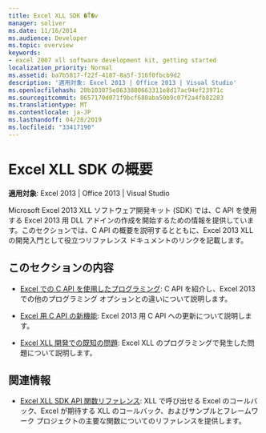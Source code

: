 ```yaml
---
title: Excel XLL SDK �̊T�v
manager: soliver
ms.date: 11/16/2014
ms.audience: Developer
ms.topic: overview
keywords:
- excel 2007 xll software development kit, getting started
localization_priority: Normal
ms.assetid: ba7b5817-f22f-4187-8a5f-316f0fbcb9d2
description: '適用対象: Excel 2013 | Office 2013 | Visual Studio'
ms.openlocfilehash: 20b103075e8633080663311e8d17ac94ef23971c
ms.sourcegitcommit: 8657170d071f9bcf680aba50b9c07f2a4fb82283
ms.translationtype: MT
ms.contentlocale: ja-JP
ms.lasthandoff: 04/28/2019
ms.locfileid: "33417190"
---
```

# <a name="getting-started-with-the-excel-xll-sdk"></a>Excel XLL SDK の概要

**適用対象**: Excel 2013 | Office 2013 | Visual Studio 
  
Microsoft Excel 2013 XLL ソフトウェア開発キット (SDK) では、C API を使用する Excel 2013 用 DLL アドインの作成を開始するための情報を提供しています。このセクションでは、C API の概要を説明するとともに、Excel 2013 XLL の開発入門として役立つリファレンス ドキュメントのリンクを記載します。
  
## <a name="in-this-section"></a>このセクションの内容

- [Excel での C API を使用したプログラミング](programming-with-the-c-api-in-excel.md): C API を紹介し、Excel 2013 での他のプログラミング オプションとの違いについて説明します。
    
- [Excel 用 C API の新機能](what-s-new-in-the-c-api-for-excel.md): Excel 2013 用 C API への更新について説明します。
    
- [Excel XLL 開発での既知の問題](known-issues-in-excel-xll-development.md): Excel XLL のプログラミングで発生した問題について説明します。
    
## <a name="related-sections"></a>関連情報

- [Excel XLL SDK API 関数リファレンス](excel-xll-sdk-api-function-reference.md): XLL で呼び出せる Excel のコールバック、Excel が期待する XLL のコールバック、およびサンプルとフレームワーク プロジェクトの主要な関数についてのリファレンスを提供します。
    


